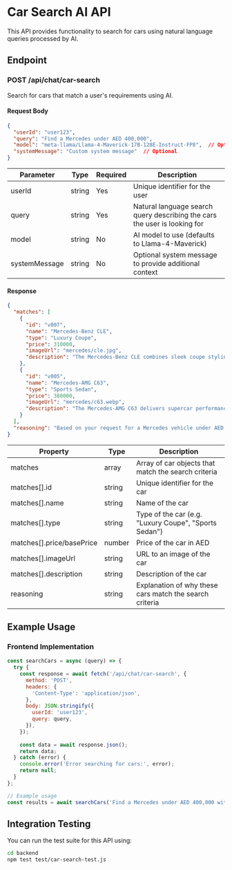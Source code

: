 # Car Search AI API

This API provides functionality to search for cars using natural language queries processed by AI.

## Endpoint

### POST /api/chat/car-search

Search for cars that match a user's requirements using AI.

#### Request Body

```json
{
  "userId": "user123",
  "query": "Find a Mercedes under AED 400,000",
  "model": "meta-llama/Llama-4-Maverick-17B-128E-Instruct-FP8",  // Optional
  "systemMessage": "Custom system message"  // Optional
}
```

| Parameter | Type | Required | Description |
|-----------|------|----------|-------------|
| userId | string | Yes | Unique identifier for the user |
| query | string | Yes | Natural language search query describing the cars the user is looking for |
| model | string | No | AI model to use (defaults to Llama-4-Maverick) |
| systemMessage | string | No | Optional system message to provide additional context |

#### Response

```json
{
  "matches": [
    {
      "id": "v007",
      "name": "Mercedes-Benz CLE",
      "type": "Luxury Coupe",
      "price": 310000,
      "imageUrl": "mercedes/cle.jpg",
      "description": "The Mercedes-Benz CLE combines sleek coupe styling with advanced technology and refined comfort for a sophisticated driving experience."
    },
    {
      "id": "v005",
      "name": "Mercedes-AMG C63",
      "type": "Sports Sedan",
      "price": 380000,
      "imageUrl": "mercedes/c63.webp",
      "description": "The Mercedes-AMG C63 delivers supercar performance in a practical sedan package, with its handcrafted engine and race-derived technology."
    }
  ],
  "reasoning": "Based on your request for a Mercedes vehicle under AED 400,000, I've found two excellent options that match your criteria. The Mercedes-Benz CLE is a luxury coupe priced at AED 310,000, while the Mercedes-AMG C63 is a sports sedan priced at AED 380,000. Both vehicles offer premium features and performance within your budget."
}
```

| Property | Type | Description |
|----------|------|-------------|
| matches | array | Array of car objects that match the search criteria |
| matches[].id | string | Unique identifier for the car |
| matches[].name | string | Name of the car |
| matches[].type | string | Type of the car (e.g. "Luxury Coupe", "Sports Sedan") |
| matches[].price/basePrice | number | Price of the car in AED |
| matches[].imageUrl | string | URL to an image of the car |
| matches[].description | string | Description of the car |
| reasoning | string | Explanation of why these cars match the search criteria |

## Example Usage

### Frontend Implementation

```javascript
const searchCars = async (query) => {
  try {
    const response = await fetch('/api/chat/car-search', {
      method: 'POST',
      headers: {
        'Content-Type': 'application/json',
      },
      body: JSON.stringify({
        userId: 'user123',
        query: query,
      }),
    });
    
    const data = await response.json();
    return data;
  } catch (error) {
    console.error('Error searching for cars:', error);
    return null;
  }
};

// Example usage
const results = await searchCars('Find a Mercedes under AED 400,000 with good mileage');
```

## Integration Testing

You can run the test suite for this API using:

```bash
cd backend
npm test test/car-search-test.js
```
